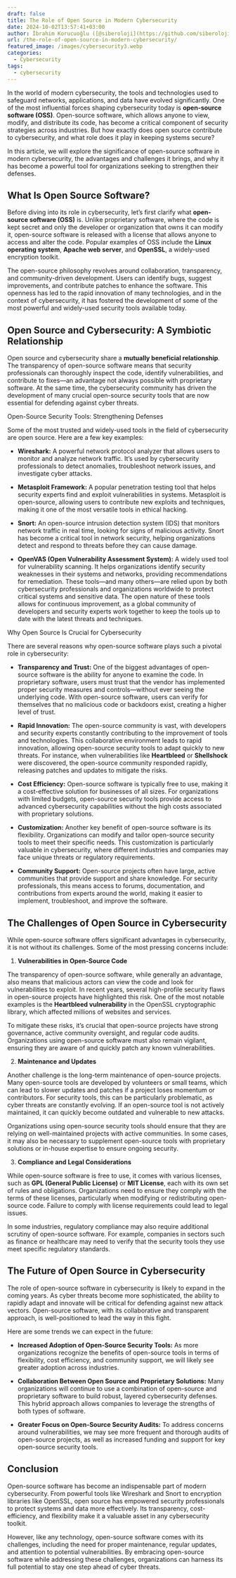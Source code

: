 ```yaml
---
draft: false
title: The Role of Open Source in Modern Cybersecurity
date: 2024-10-02T13:57:41+03:00
author: İbrahim Korucuoğlu ([@siberoloji](https://github.com/siberoloji))
url: /the-role-of-open-source-in-modern-cybersecurity/
featured_image: /images/cybersecurity3.webp
categories:
  - Cybersecurity
tags:
  - cybersecurity
---
```



In the world of modern cybersecurity, the tools and technologies used to safeguard networks, applications, and data have evolved significantly. One of the most influential forces shaping cybersecurity today is **open-source software (OSS)**. Open-source software, which allows anyone to view, modify, and distribute its code, has become a critical component of security strategies across industries. But how exactly does open source contribute to cybersecurity, and what role does it play in keeping systems secure?



In this article, we will explore the significance of open-source software in modern cybersecurity, the advantages and challenges it brings, and why it has become a powerful tool for organizations seeking to strengthen their defenses.



## What Is Open Source Software?



Before diving into its role in cybersecurity, let’s first clarify what **open-source software (OSS)** is. Unlike proprietary software, where the code is kept secret and only the developer or organization that owns it can modify it, open-source software is released with a license that allows anyone to access and alter the code. Popular examples of OSS include the **Linux operating system**, **Apache web server**, and **OpenSSL**, a widely-used encryption toolkit.



The open-source philosophy revolves around collaboration, transparency, and community-driven development. Users can identify bugs, suggest improvements, and contribute patches to enhance the software. This openness has led to the rapid innovation of many technologies, and in the context of cybersecurity, it has fostered the development of some of the most powerful and widely-used security tools available today.



## Open Source and Cybersecurity: A Symbiotic Relationship



Open source and cybersecurity share a **mutually beneficial relationship**. The transparency of open-source software means that security professionals can thoroughly inspect the code, identify vulnerabilities, and contribute to fixes—an advantage not always possible with proprietary software. At the same time, the cybersecurity community has driven the development of many crucial open-source security tools that are now essential for defending against cyber threats.



Open-Source Security Tools: Strengthening Defenses



Some of the most trusted and widely-used tools in the field of cybersecurity are open source. Here are a few key examples:


* **Wireshark:** A powerful network protocol analyzer that allows users to monitor and analyze network traffic. It’s used by cybersecurity professionals to detect anomalies, troubleshoot network issues, and investigate cyber attacks.

* **Metasploit Framework:** A popular penetration testing tool that helps security experts find and exploit vulnerabilities in systems. Metasploit is open-source, allowing users to contribute new exploits and techniques, making it one of the most versatile tools in ethical hacking.

* **Snort:** An open-source intrusion detection system (IDS) that monitors network traffic in real time, looking for signs of malicious activity. Snort has become a critical tool in network security, helping organizations detect and respond to threats before they can cause damage.

* **OpenVAS (Open Vulnerability Assessment System):** A widely used tool for vulnerability scanning. It helps organizations identify security weaknesses in their systems and networks, providing recommendations for remediation.
These tools—and many others—are relied upon by both cybersecurity professionals and organizations worldwide to protect critical systems and sensitive data. The open nature of these tools allows for continuous improvement, as a global community of developers and security experts work together to keep the tools up to date with the latest threats and techniques.



Why Open Source Is Crucial for Cybersecurity



There are several reasons why open-source software plays such a pivotal role in cybersecurity:


* **Transparency and Trust:** One of the biggest advantages of open-source software is the ability for anyone to examine the code. In proprietary software, users must trust that the vendor has implemented proper security measures and controls—without ever seeing the underlying code. With open-source software, users can verify for themselves that no malicious code or backdoors exist, creating a higher level of trust.

* **Rapid Innovation:** The open-source community is vast, with developers and security experts constantly contributing to the improvement of tools and technologies. This collaborative environment leads to rapid innovation, allowing open-source security tools to adapt quickly to new threats. For instance, when vulnerabilities like **Heartbleed** or **Shellshock** were discovered, the open-source community responded rapidly, releasing patches and updates to mitigate the risks.

* **Cost Efficiency:** Open-source software is typically free to use, making it a cost-effective solution for businesses of all sizes. For organizations with limited budgets, open-source security tools provide access to advanced cybersecurity capabilities without the high costs associated with proprietary solutions.

* **Customization:** Another key benefit of open-source software is its flexibility. Organizations can modify and tailor open-source security tools to meet their specific needs. This customization is particularly valuable in cybersecurity, where different industries and companies may face unique threats or regulatory requirements.

* **Community Support:** Open-source projects often have large, active communities that provide support and share knowledge. For security professionals, this means access to forums, documentation, and contributions from experts around the world, making it easier to implement, troubleshoot, and improve the software.
## The Challenges of Open Source in Cybersecurity



While open-source software offers significant advantages in cybersecurity, it is not without its challenges. Some of the most pressing concerns include:



1. **Vulnerabilities in Open-Source Code**



The transparency of open-source software, while generally an advantage, also means that malicious actors can view the code and look for vulnerabilities to exploit. In recent years, several high-profile security flaws in open-source projects have highlighted this risk. One of the most notable examples is the **Heartbleed vulnerability** in the OpenSSL cryptographic library, which affected millions of websites and services.



To mitigate these risks, it’s crucial that open-source projects have strong governance, active community oversight, and regular code audits. Organizations using open-source software must also remain vigilant, ensuring they are aware of and quickly patch any known vulnerabilities.



2. **Maintenance and Updates**



Another challenge is the long-term maintenance of open-source projects. Many open-source tools are developed by volunteers or small teams, which can lead to slower updates and patches if a project loses momentum or contributors. For security tools, this can be particularly problematic, as cyber threats are constantly evolving. If an open-source tool is not actively maintained, it can quickly become outdated and vulnerable to new attacks.



Organizations using open-source security tools should ensure that they are relying on well-maintained projects with active communities. In some cases, it may also be necessary to supplement open-source tools with proprietary solutions or in-house expertise to ensure ongoing security.



3. **Compliance and Legal Considerations**



While open-source software is free to use, it comes with various licenses, such as **GPL (General Public License)** or **MIT License**, each with its own set of rules and obligations. Organizations need to ensure they comply with the terms of these licenses, particularly when modifying or redistributing open-source code. Failure to comply with license requirements could lead to legal issues.



In some industries, regulatory compliance may also require additional scrutiny of open-source software. For example, companies in sectors such as finance or healthcare may need to verify that the security tools they use meet specific regulatory standards.



## The Future of Open Source in Cybersecurity



The role of open-source software in cybersecurity is likely to expand in the coming years. As cyber threats become more sophisticated, the ability to rapidly adapt and innovate will be critical for defending against new attack vectors. Open-source software, with its collaborative and transparent approach, is well-positioned to lead the way in this fight.



Here are some trends we can expect in the future:


* **Increased Adoption of Open-Source Security Tools:** As more organizations recognize the benefits of open-source tools in terms of flexibility, cost efficiency, and community support, we will likely see greater adoption across industries.

* **Collaboration Between Open Source and Proprietary Solutions:** Many organizations will continue to use a combination of open-source and proprietary software to build robust, layered cybersecurity defenses. This hybrid approach allows companies to leverage the strengths of both types of software.

* **Greater Focus on Open-Source Security Audits:** To address concerns around vulnerabilities, we may see more frequent and thorough audits of open-source projects, as well as increased funding and support for key open-source security tools.
## Conclusion



Open-source software has become an indispensable part of modern cybersecurity. From powerful tools like Wireshark and Snort to encryption libraries like OpenSSL, open source has empowered security professionals to protect systems and data more effectively. Its transparency, cost-efficiency, and flexibility make it a valuable asset in any cybersecurity toolkit.



However, like any technology, open-source software comes with its challenges, including the need for proper maintenance, regular updates, and attention to potential vulnerabilities. By embracing open-source software while addressing these challenges, organizations can harness its full potential to stay one step ahead of cyber threats.
